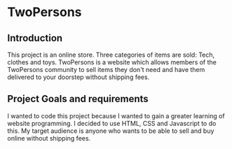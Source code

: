 # TwoPersons

## Introduction
This project is an online store. Three categories of items are sold: Tech, clothes and toys. TwoPersons is a website which allows members of the TwoPersons community to sell
      items they don't need and have them delivered to your doorstep without
      shipping fees.

## Project Goals and requirements
I wanted to code this project because I wanted to gain a greater learning of website programming. I decided to use HTML, CSS and Javascript to do this. My target audience is anyone who wants to be able to sell and buy online without shipping fees. 
